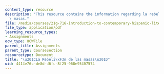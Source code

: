 ```yaml
---
content_type: resource
description: "This resource contains the information regarding la rebeli\xF3n de las\
  \ masas."
file: /media/courses/21g-716-introduction-to-contemporary-hispanic-literature-spring-2005/4414e76cde8dd6fc8f25968e95407574_MIT21G_716S05_orte_quest.pdf
file_type: application/pdf
learning_resource_types:
- Assignments
ocw_type: OCWFile
parent_title: Assignments
parent_type: CourseSection
resourcetype: Document
title: "\u201CLa Rebeli\xF3n de las masas\u201D"
uid: 4414e76c-de8d-d6fc-8f25-968e95407574
---
```

